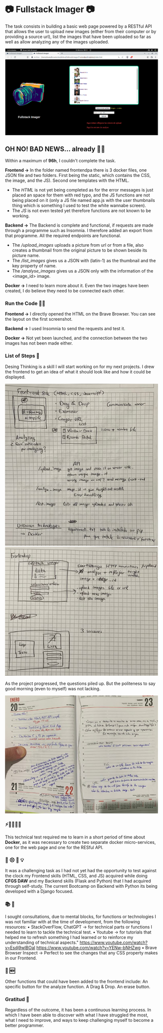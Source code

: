 # 📷 Fullstack Imager 📷
The task consists in building a basic web page powered by a RESTful API that allows the user to upload new images (either from their computer or by providing a source url), list the images that have been uploaded so far as well as allow analyzing any of the images uploaded.<br />




![Screenshot](https://github.com/alvaroaguadod/Fullstack-Imager/blob/main/Screenshot%20Fullstack%20Imager.png)



## OH NO! BAD NEWS... already 📰😞 
Within a maximum of **96h**, I couldn't complete the task.  

**Frontend ->** In the folder named frontendpa there is 3 docker files, one JSON file and two folders. First being the static, which contains the CSS, the image, and the JS). Second one templates with the HTML. 
- The *HTML* is not yet being completed as for the error messages is just placed an space for them with red typo, and the JS functions are not being placed on it (only a JS file named app.js with the user thumbnails thing which is something I used to test the white wannabe screen).    
- The *JS* is not even tested yet therefore functions are not known to be working. 

**Backend ->** The Backend is complete and functional, if requests are made through a programme such as Insomnia. I therefore added an export from that programme. All the required endpoints are functional. 
- The */upload_images* uploads a picture from url or from a file, also creates a thumbnail from the original picture to be shown beside its picture name.  
- The */list_images* gives us a JSON with (latin-1) as the thumbnail and the key property of name.
- The */analyse_images* gives us a JSON only with the information of the <image_id> image.

**Docker ->** I need to learn more about it. Even the two images have been created, I do believe they need to be connected each other.

### Run the Code 👩‍💻

**Frontend ->** I directly opened the HTML on the Brave Browser. You can see the layout on the first screenshot. 

**Backend ->** I used Insomnia to send the requests and test it.

**Docker ->** Not yet been launched, and the connection between the two images has not been made either.

### List of Steps 👣
Desing Thinking is a skill I will start working on for my next projects.
I drew the frontend to get an idea of what it should look like and how it could be displayed.


![Screenshot](https://github.com/alvaroaguadod/Fullstack-Imager/blob/main/dibus1.png)
![Screenshot](https://github.com/alvaroaguadod/Fullstack-Imager/blob/main/dibus2.png)



As the project progressed, the questions piled up. But the politeness to say good morning (even to myself) was not lacking.

![Screenshot](https://github.com/alvaroaguadod/Fullstack-Imager/blob/main/questions%20piled%20up.png)


### ⚡️🏃🏻💨💨
This technical test required me to learn in a short period of time about **Docker**, as it was necessary to create two separate docker micro-services, one for the web page and one for the RESful API.

### 🧠 😣  💪  💡
It was a challenging task as I had not yet had the opportunity to test against the clock my Frontend skills (HTML, CSS, and JS) acquired while doing **CFGS DAW** and my Backend skills (Flask and Python) that I had acquired through self-study. The current Bootcamp on Backend with Python its being developed with a Django focused.

### 📚 🔎
I sought consultations, due to mental blocks, for functions or technologies I was not familiar with at the time of development, from the following resources:
•	StackOverFlow, ChatGPT -> for technical parts or functions I needed to learn to tackle the technical test.
•	Youtube -> for tutorials that helped me to refresh something I had learned or to reinforce my understanding of technical aspects."
https://www.youtube.com/watch?v=Esdj9wlBOaI
https://www.youtube.com/watch?v=YENw-bNHZwg
•	Brave Browser Inspect -> Perfect to see the changes that any CSS property makes in our Frontend.

### 🔮 🆕
Other functions that could have been added to the frontend include:
An specific button for the analyze function.
A Drag & Drop.
An erase button.

### Gratitud 🎁
Regardless of the outcome, it has been a continuous learning process. In which I have been able to discover with what I have struggled the most, what I need to improve, and ways to keep challenging myself to become a better programmer.

